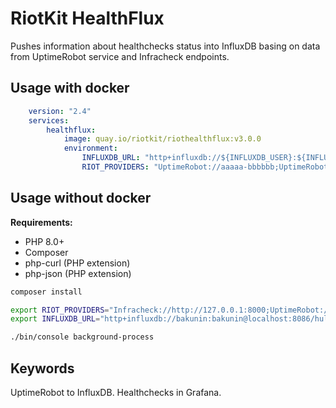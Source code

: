RiotKit HealthFlux
==================

Pushes information about healthchecks status into InfluxDB basing on data from UptimeRobot service and Infracheck endpoints.

Usage with docker
-----------------

```yaml
    version: "2.4"
    services:
        healthflux:
            image: quay.io/riotkit/riothealthflux:v3.0.0
            environment:
                INFLUXDB_URL: "http+influxdb://${INFLUXDB_USER}:${INFLUXDB_USER_PASSWORD}@influxdb:8086/${STATS_DB_NAME}"
                RIOT_PROVIDERS: "UptimeRobot://aaaaa-bbbbbb;UptimeRobot://xxxx-yyyyyy;Infracheck://cccccc-ddddddd"
```

Usage without docker
--------------------

**Requirements:**
- PHP 8.0+
- Composer
- php-curl (PHP extension)
- php-json (PHP extension)

```bash
composer install

export RIOT_PROVIDERS="Infracheck://http://127.0.0.1:8000;UptimeRobot://..." 
export INFLUXDB_URL="http+influxdb://bakunin:bakunin@localhost:8086/hulajpole"

./bin/console background-process
```

Keywords
--------

UptimeRobot to InfluxDB. Healthchecks in Grafana.
